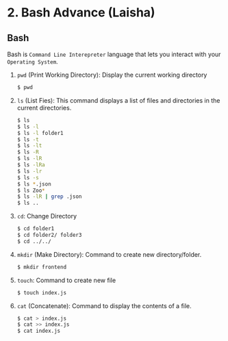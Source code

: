 # **2. Bash Advance (Laisha)**

## Bash

Bash is `Command Line Interepreter` language that lets you interact with your `Operating System`.

1. `pwd` (Print Working Directory): Display the current working directory

   ```sh
   $ pwd
   ```

2. `ls` (List Fies): This command displays a list of files and directories in the current directories.
   ```sh
   $ ls
   $ ls -l
   $ ls -l folder1
   $ ls -t
   $ ls -lt
   $ ls -R
   $ ls -lR
   $ ls -lRa
   $ ls -lr
   $ ls -s
   $ ls *.json
   $ ls Zoo*
   $ ls -lR | grep .json
   $ ls ..
   ```

3. `cd`: Change Directory
    ```sh
    $ cd folder1
    $ cd folder2/ folder3
    $ cd ../../
    ```

4. `mkdir` (Make Directory): Command to create new directory/folder.
    ```sh
    $ mkdir frontend
    ```

5. `touch`: Command to create new file
    ```sh
    $ touch index.js
    ```

6. `cat` (Concatenate): Command to display the contents of a file.
    ```sh
    $ cat > index.js
    $ cat >> index.js
    $ cat index.js
    ```